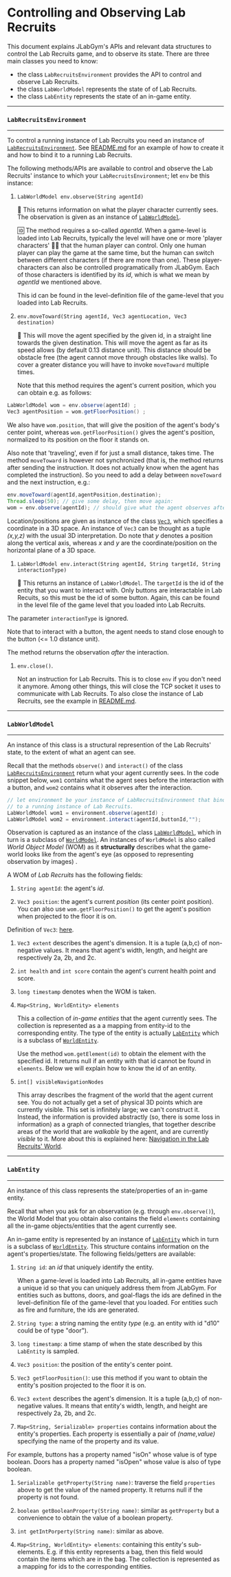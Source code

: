 # Controlling and Observing Lab Recruits

This document explains JLabGym's APIs and relevant data structures to control the Lab Recruits game, and to observe its state. There are three main classes you need to know:

* the class `LabRecruitsEnvironment` provides the API to control and observe Lab Recruits.
* the class `LabWorldModel` represents the state of of Lab Recruits.
* the class `LabEntity` represents the state of an in-game entity.

---
### `LabRecruitsEnvironment`
---

To control a running instance of Lab Recruits you need an instance of [`LabRecruitsEnvironment`](../src/main/java/environments/LabRecruitsEnvironment.java). See [README.md](../README.md) for an example of how to create it and how to bind it to a running Lab Recruits.

The following methods/APIs are available to control and observe the Lab Recruits' instance to which your `LabRecruitsEnvironment`; let `env` be this instance:

1. `LabWorldModel env.observe(String agentId)`

   :eyes: This returns information on what the player character currently sees. The observation is given as an instance of [`LabWorldModel`](../src/main/java/world/LabWorldModel.java).

   :id: The method requires a so-called _agentId_. When a game-level is loaded into Lab Recruits, typically the level will have one or more 'player characters' :running::walking: that the human player can control. Only one human player can play the game at the same time, but the human can switch between different characters (if there are more than one). These player-characters can also be controlled programatically from JLabGym. Each of those characters is identified by its _id_, which is what we mean by _agentId_ we mentioned above.

   This id can be found in the level-definition file of the game-level that you loaded into Lab Recruits.

1. `env.moveToward(String agentId, Vec3 agentLocation, Vec3 destination)`

   :running: This will move the agent specified by the given id, in a straight line towards the given destination. This will move the agent as far as its speed allows (by default 0.13 distance unit). This distance should be obstacle free (the agent cannot move through obstacles like walls). To cover a greater distance you will have to invoke `moveToward` multiple times.

   Note that this method requires the agent's current position, which you can obtain e.g. as follows:

  ```java
  LabWorldModel wom = env.observe(agentId) ;
  Vec3 agentPosition = wom.getFloorPosition() ;
  ```

  We also have `wom.position`, that will give the position of the agent's body's center point, whereas `wom.getFloorPosition()` gives the agent's position, normalized to its position on the floor it stands on.

  Also note that 'traveling', even if for just a small distance, takes time. The method `moveToward` is however not synchronized (that is, the method returns after sending the instruction. It does not actually know when the agent has completed the instruction). So you need to add a delay between `moveToward` and the next instruction, e.g.:

  ```java
  env.moveToward(agentId,agentPosition,destination);
  Thread.sleep(50); // give some delay, then move again:
  wom = env.observe(agentId); // should give what the agent observes after finishing the moveToward
  ```

  Location/positions are given as instance of the class [`Vec3`](https://github.com/iv4xr-project/aplib/blob/master/src/main/java/eu/iv4xr/framework/spatial/Vec3.java), which specifies a coordinate in a 3D space. An instance of `Vec3` can be thought as a tuple _(x,y,z)_ with the usual 3D interpretation. Do note that _y_ denotes a position along the vertical axis, whereas _x_ and _y_ are the coordinate/position on the horizontal plane of a 3D space.

1. `LabWorldModel env.interact(String agentId, String targetId, String interactionType)`

   :red_circle: This returns an instance of `LabWorldModel`. The `targetId` is the id of the entity that you want to interact with. Only buttons are interactable in Lab Recuits, so this must be the id of some button. Again, this can be found in the level file of the game level that you loaded into Lab Recruits.

  The parameter `interactionType` is ignored.

  Note that to interact with a button, the agent needs to stand close enough to the button (<= 1.0 distance unit).

  The method returns the observation _after_ the interaction.

1. `env.close()`.

   Not an instruction for Lab Recruits. This is to close `env` if you don't need it anymore. Among other things, this will close the TCP socket it uses to communicate with Lab Recruits. To also close the instance of Lab Recruits, see the example in [README.md](../README.md).  

---
### `LabWorldModel`
---

An instance of this class is a structural represention of the Lab Recruits' state, to the extent of
what an agent can see.

Recall that the methods `observe()` and `interact()` of the class [`LabRecruitsEnvironment`](../src/main/java/environments/LabRecruitsEnvironment.java) return what your agent currently sees. In the code snippet below, `wom1` contains what the agent sees before the interaction with a button, and `wom2` contains what it observes after the interaction.

```java
// let environment be your instance of LabRecruitsEnvironment that binds
// to a running instance of Lab Recruits.
LabWorldModel wom1 = environment.observe(agentId) ;  
LabWorldModel wom2 = environment.interact(agentId,buttonId,"");
```

Observation is captured as an instance of the class [`LabWorldModel`](../src/main/java/world/LabWorldModel.java), which in turn is a subclass of [`WorldModel`](https://github.com/iv4xr-project/aplib/blob/master/src/main/java/eu/iv4xr/framework/mainConcepts/WorldModel.java). An instances of `WorldModel` is also called _World Object Model_ (WOM) as it **structurally** describes what the game-world looks like from the agent's eye (as opposed to representing observation by images) .

A WOM of _Lab Recruits_ has the following fields:


1. `String agentId`: the agent's _id_.

1. `Vec3 position`: the agent's current _position_ (its center point position). You can also use `wom.getFloorPosition()` to get the agent's position when projected to the floor it is on.

  Definition of `Vec3`: [here](https://github.com/iv4xr-project/aplib/blob/master/src/main/java/eu/iv4xr/framework/spatial/Vec3.java).

1. `Vec3 extent` describes the agent's dimension. It is a tuple (a,b,c) of non-negative values. It means that agent's width, length, and height are respectively 2a, 2b, and 2c.

1. `int health` and `int score` contain the agent's current health point and score.

1. `long timestamp` denotes when the WOM is taken.

1. `Map<String, WorldEntity> elements`

   This a collection of _in-game entities_ that the agent currently sees. The collection is represented as a a mapping from entity-id to the corresponding entity. The type of the entity is actually [`LabEntity`](../src/main/java/world/LabEntity.java) which is a subclass of [`WorldEntity`](https://github.com/iv4xr-project/aplib/blob/master/src/main/java/eu/iv4xr/framework/mainConcepts/WorldEntity.java).

   Use the method `wom.getElement(id)` to obtain the element with the specified id. It returns null if an entity with that id cannot be found in `elements`. Below we will explain how to know the id of an entity.

1. `int[] visibleNavigationNodes`

    This array describes the fragment of the world that the agent current see.
    You do not actually get a set of physical 3D points which are currently visible. This set is infinitely large; we can't construct it. Instead, the information is provided abstractly (so, there is some loss in information) as a graph of connected triangles, that together describe areas of the world that are _walkable_ by the agent, and are currently _visible_ to it. More about this is explained here: [Navigation in the Lab Recruits' World](./navigation.md).

---
### `LabEntity`
---

An instance of this class represents the state/properties of an in-game entity.

Recall that when you ask for an observation (e.g. through `env.observe()`), the World Model that you obtain also contains the field `elements` containing all the in-game objects/entities that the agent currently see.

An in-game entity is represented by an instance of [`LabEntity`](../src/main/java/world/LabEntity.java) which in turn is a subclass of  [`WorldEntity`](https://github.com/iv4xr-project/aplib/blob/master/src/main/java/eu/iv4xr/framework/mainConcepts/WorldEntity.java). This structure contains information on the agent's properties/state. The following fields/getters are available:

1. `String id`: an _id_ that uniquely identify the entity.

   When a game-level is loaded into Lab Recruits, all in-game entities have a unique id so that you can uniquely address them from JLabGym. For entities such as buttons, doors, and goal-flags the ids are defined in the level-definition file of the game-level that you loaded. For entities such as fire and furniture, the ids are generated.

1. `String type`: a string naming the entity _type_ (e.g. an entity with id "d10" could be of type "door").

1. `long timestamp`: a time stamp of when the state described by this `LabEntity` is sampled.

1. `Vec3 position`: the position of the entity's center point.

1. `Vec3 getFloorPosition()`: use this method if you want to obtain the entity's position projected to the floor it is on.

1. `Vec3 extent` describes the agent's dimension. It is a tuple (a,b,c) of non-negative values. It means that entity's width, length, and height are respectively 2a, 2b, and 2c.

1. `Map<String, Serializable> properties` contains information about the entity's properties. Each property is essentially a pair of _(name,value)_ specifying the name of the property and its value.

  For example, buttons has a property named "isOn" whose value is of type boolean. Doors has a property named "isOpen" whose value is also of type boolean.

1. `Serializable getProperty(String name)`: traverse the field `properties` above to get the value of the named property. It returns null if the property is not found.

1. `boolean getBooleanProperty(String name)`: similar as `getProperty` but a convenience to obtain the value of a boolean property.

1. `int getIntPorperty(String name)`: similar as above.

1. `Map<String, WorldEntity> elements`: containing this entity's sub-elements. E.g. if this entity represents a bag, then this field would contain the items which are in the bag. The collection is represented as a mapping for ids to the corresponding entities.
